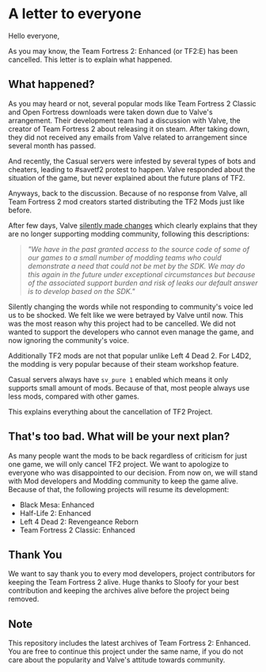 # A letter to everyone
Hello everyone,

As you may know, the Team Fortress 2: Enhanced (or TF2:E) has been cancelled. This letter is to explain what happened.

## What happened?
As you may heard or not, several popular mods like Team Fortress 2 Classic and Open Fortress downloads were taken down due to Valve's arrangement.
Their development team had a discussion with Valve, the creator of Team Fortress 2 about releasing it on steam. After taking down, they did not received any emails from Valve related to arrangement since several month has passed.

And recently, the Casual servers were infested by several types of bots and cheaters, leading to #savetf2 protest to happen. Valve responded about the situation of the game, but never explained about the future plans of TF2.

Anyways, back to the discussion. Because of no response from Valve, all Team Fortress 2 mod creators started distributing the TF2 Mods just like before.

After few days, Valve [silently made changes](https://partner.steamgames.com/doc/sdk/uploading/distributing_source_engine) which clearly explains that they are no longer supporting modding community, following this descriptions:

> *"We have in the past granted access to the source code of some of our games to a small number of modding teams who could demonstrate a need that could not be met by the SDK. We may do this again in the future under exceptional circumstances but because of the associated support burden and risk of leaks our default answer is to develop based on the SDK."*

Silently changing the words while not responding to community's voice led us to be shocked. We felt like we were betrayed by Valve until now. This was the most reason why this project had to be cancelled. We did not wanted to support the developers who cannot even manage the game, and now ignoring the community's voice.

Additionally TF2 mods are not that popular unlike Left 4 Dead 2. For L4D2, the modding is very popular because of their steam workshop feature.

Casual servers always have `sv_pure 1` enabled which means it only supports small amount of mods. Because of that, most people always use less mods, compared with other games.

This explains everything about the cancellation of TF2 Project.

## That's too bad. What will be your next plan?
As many people want the mods to be back regardless of criticism for just one game, we will only cancel TF2 project. We want to apologize to everyone who was disappointed to our decision. From now on, we will stand with Mod developers and Modding community to keep the game alive.
Because of that, the following projects will resume its development:
* Black Mesa: Enhanced
* Half-Life 2: Enhanced
* Left 4 Dead 2: Revengeance Reborn
* Team Fortress 2 Classic: Enhanced

## Thank You
We want to say thank you to every mod developers, project contributors for keeping the Team Fortress 2 alive.
Huge thanks to Sloofy for your best contribution and keeping the archives alive before the project being removed.

## Note
This repository includes the latest archives of Team Fortress 2: Enhanced. You are free to continue this project under the same name, if you do not care about the popularity and Valve's attitude towards community.